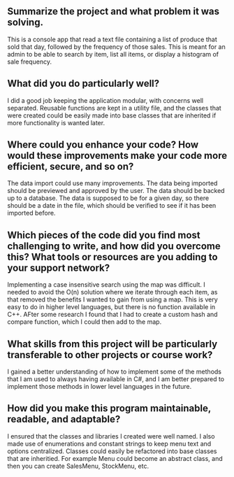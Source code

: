<h2>Summarize the project and what problem it was solving.</h2>
<p>
  This is a console app that read a text file containing a list of produce that sold that day, followed by the frequency of those sales. This is meant for an admin to be able to search by item, list all items, or display a histogram of sale frequency.
</p>
<h2>What did you do particularly well?</h2>
<p>
  I did a good job keeping the application modular, with concerns well separated. Reusable functions are kept in a utility file, and the classes that were created could be easily made into base classes that are inherited if more functionality is wanted later. 
</p>
<h2>Where could you enhance your code? How would these improvements make your code more efficient, secure, and so on?</h2>
<p>
  The data import could use many improvements. The data being imported should be previewed and approved by the user. The data should be backed up to a database. The data is supposed to be for a given day, so there should be a date in the file, which should be verified to see if it has been imported before.
</p>
<h2>Which pieces of the code did you find most challenging to write, and how did you overcome this? What tools or resources are you adding to your support network?</h2>
<p>
  Implementing a case insensitive search using the map was difficult. I needed to avoid the O(n) solution where we iterate through each item, as that removed the benefits I wanted to gain from using a map. 
  This is very easy to do in higher level languages, but there is no function available in C++. AFter some research I found that I had to create a custom hash and compare function, which I could then add to the map.
</p>
<h2>What skills from this project will be particularly transferable to other projects or course work?</h2>
<p>
  I gained a better understanding of how to implement some of the methods that I am used to always having available in C#, and I am better prepared to implement those methods in lower level languages in the future.
</p>
<h2>How did you make this program maintainable, readable, and adaptable?</h2>
<p>
  I ensured that the classes and libraries I created were well named. I also made use of enumerations and constant strings to keep menu text and options centralized. Classes could easily be refactored into base classes that are inheritied. 
  For example Menu could become an abstract class, and then you can create SalesMenu, StockMenu, etc.
</p>
